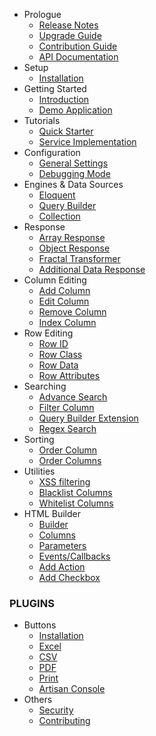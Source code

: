 - Prologue
	- [Release Notes](/docs/laravel-datatables/{{version}}/releases)
	- [Upgrade Guide](/docs/laravel-datatables/{{version}}/upgrade)
	- [Contribution Guide](/docs/laravel-datatables/{{version}}/contributing)
	- [API Documentation](/api/laravel-datatables/{{version}})
- Setup
	- [Installation](/docs/laravel-datatables/{{version}}/installation)
- Getting Started
    - [Introduction](/docs/laravel-datatables/{{version}}/introduction)
    - [Demo Application](https://datatables.yajrabox.com/)
- Tutorials
	- [Quick Starter](https://datatables.yajrabox.com/starter)
	- [Service Implementation](https://datatables.yajrabox.com/service)
- Configuration
    - [General Settings](/docs/laravel-datatables/{{version}}/general-settings)
    - [Debugging Mode](/docs/laravel-datatables/{{version}}/debugger)
- Engines & Data Sources
	- [Eloquent](/docs/laravel-datatables/{{version}}/engine-eloquent)
	- [Query Builder](/docs/laravel-datatables/{{version}}/engine-query)
	- [Collection](/docs/laravel-datatables/{{version}}/engine-collection)
- Response
	- [Array Response](/docs/laravel-datatables/{{version}}/response-array)
	- [Object Response](/docs/laravel-datatables/{{version}}/response-object)
	- [Fractal Transformer](/docs/laravel-datatables/{{version}}/response-fractal)
	- [Additional Data Response](/docs/laravel-datatables/{{version}}/response-with)
- Column Editing
	- [Add Column](/docs/laravel-datatables/{{version}}/add-column)
	- [Edit Column](/docs/laravel-datatables/{{version}}/edit-column)
	- [Remove Column](/docs/laravel-datatables/{{version}}/remove-column)
	- [Index Column](/docs/laravel-datatables/{{version}}/index-column)
- Row Editing
	- [Row ID](/docs/laravel-datatables/{{version}}/row-options#row-id)
	- [Row Class](/docs/laravel-datatables/{{version}}/row-options#row-class)
	- [Row Data](/docs/laravel-datatables/{{version}}/row-options#row-data)
	- [Row Attributes](/docs/laravel-datatables/{{version}}/row-options#row-attributes)
- Searching
	- [Advance Search](/docs/laravel-datatables/{{version}}/advance-search)
	- [Filter Column](/docs/laravel-datatables/{{version}}/filter-column)
	- [Query Builder Extension](/docs/laravel-datatables/{{version}}/query-builder)
	- [Regex Search](/docs/laravel-datatables/{{version}}/regex)
- Sorting
	- [Order Column](/docs/laravel-datatables/{{version}}/order-column)
	- [Order Columns](/docs/laravel-datatables/{{version}}/order-columns)
- Utilities
	- [XSS filtering](/docs/laravel-datatables/{{version}}/escape-column)
	- [Blacklist Columns](/docs/laravel-datatables/{{version}}/blacklist)
	- [Whitelist Columns](/docs/laravel-datatables/{{version}}/whitelist)
- HTML Builder
	- [Builder](/docs/laravel-datatables/{{version}}/html-builder)
	- [Columns](/docs/laravel-datatables/{{version}}/html-builder-column)
	- [Parameters](/docs/laravel-datatables/{{version}}/html-builder-parameters)
	- [Events/Callbacks](/docs/laravel-datatables/{{version}}/html-builder-callbacks)
	- [Add Action](/docs/laravel-datatables/{{version}}/html-builder-action)
	- [Add Checkbox](/docs/laravel-datatables/{{version}}/html-builder-checkbox)

### PLUGINS

- Buttons
	- [Installation](/docs/laravel-datatables/{{version}}/buttons-installation)
	- [Excel](/docs/laravel-datatables/{{version}}/buttons-excel)
	- [CSV](/docs/laravel-datatables/{{version}}/buttons-csv)
	- [PDF](/docs/laravel-datatables/{{version}}/buttons-pdf)
	- [Print](/docs/laravel-datatables/{{version}}/buttons-print)
	- [Artisan Console](/docs/laravel-datatables/{{version}}/buttons-console)
- Others
    - [Security](/docs/laravel-datatables/{{version}}/security)
    - [Contributing](/docs/laravel-datatables/{{version}}/contributing)

